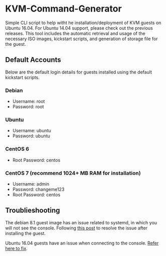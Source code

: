 KVM-Command-Generator
=====================

Simple CLI script to help witht he installation/deployment of KVM guests on Ubuntu 16.04. For Ubuntu 14.04 support, please check out the previous releases. This tool includes the automatic retrieval and usage of the necessary ISO images, kickstart scripts, and generation of storage file for the guest.


## Default Accounts
Below are the default login details for guests installed using the default kickstart scripts.
### Debian
* Username: root
* Password: root

### Ubuntu
* Username: ubuntu
* Password: ubuntu

### CentOS 6
* Root Password: centos

### CentOS 7 (recommend 1024+ MB RAM for installation)
* Username: admin
* Password: changeme123
* Root Password: centos


## Troublieshooting
The debian 8.1 guest image has an issue related to systemd, in which you will not see the console. Following [this post](https://unix.stackexchange.com/questions/203768/debian-8-kvm-guest-loading-initial-ramdisk) to resolve the issue after installing the guest.

Ubuntu 16.04 guests have an issue when connecting to the console. [Refer here to fix](http://unix.stackexchange.com/questions/288344/accessing-console-of-ubuntu-16-04-kvm-guest).
